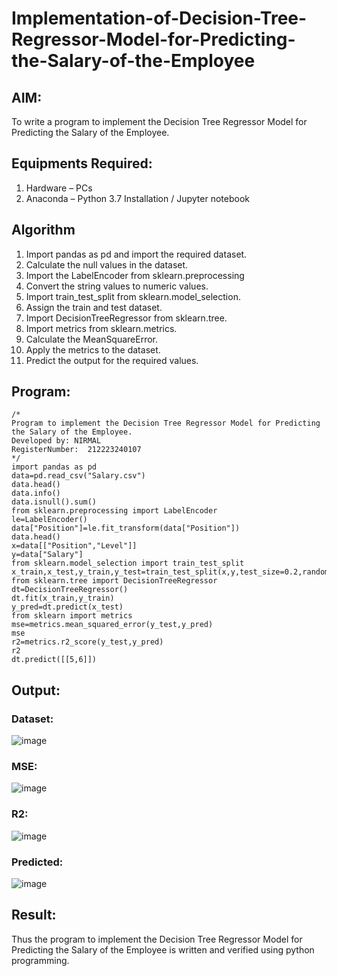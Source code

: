 # Implementation-of-Decision-Tree-Regressor-Model-for-Predicting-the-Salary-of-the-Employee

## AIM:
To write a program to implement the Decision Tree Regressor Model for Predicting the Salary of the Employee.

## Equipments Required:
1. Hardware – PCs
2. Anaconda – Python 3.7 Installation / Jupyter notebook

## Algorithm
1. Import pandas as pd and import the required dataset.
2. Calculate the null values in the dataset.
3. Import the LabelEncoder from sklearn.preprocessing
4. Convert the string values to numeric values.
5. Import train_test_split from sklearn.model_selection.
6. Assign the train and test dataset.
7. Import DecisionTreeRegressor from sklearn.tree.
8. Import metrics from sklearn.metrics.
9. Calculate the MeanSquareError.
10. Apply the metrics to the dataset.
11. Predict the output for the required values.

## Program:
```
/*
Program to implement the Decision Tree Regressor Model for Predicting the Salary of the Employee.
Developed by: NIRMAL
RegisterNumber:  212223240107
*/
import pandas as pd
data=pd.read_csv("Salary.csv")
data.head()
data.info()
data.isnull().sum()
from sklearn.preprocessing import LabelEncoder
le=LabelEncoder()
data["Position"]=le.fit_transform(data["Position"])
data.head()
x=data[["Position","Level"]]
y=data["Salary"]
from sklearn.model_selection import train_test_split
x_train,x_test,y_train,y_test=train_test_split(x,y,test_size=0.2,random_state=2)
from sklearn.tree import DecisionTreeRegressor
dt=DecisionTreeRegressor()
dt.fit(x_train,y_train)
y_pred=dt.predict(x_test)
from sklearn import metrics
mse=metrics.mean_squared_error(y_test,y_pred)
mse
r2=metrics.r2_score(y_test,y_pred)
r2
dt.predict([[5,6]])

```

## Output:
### Dataset:
![image](https://github.com/user-attachments/assets/960269ba-f56d-4951-9a13-e646ab040b96)
### MSE:
![image](https://github.com/user-attachments/assets/13c85bd6-ccce-43d8-8076-6a0ed1a5f808)
### R2:
![image](https://github.com/user-attachments/assets/ebe1992d-1582-43a6-80b6-2657beedd14a)
### Predicted:
![image](https://github.com/user-attachments/assets/25c547f4-adb4-4184-a370-c6bc7a348bfe)




## Result:
Thus the program to implement the Decision Tree Regressor Model for Predicting the Salary of the Employee is written and verified using python programming.
